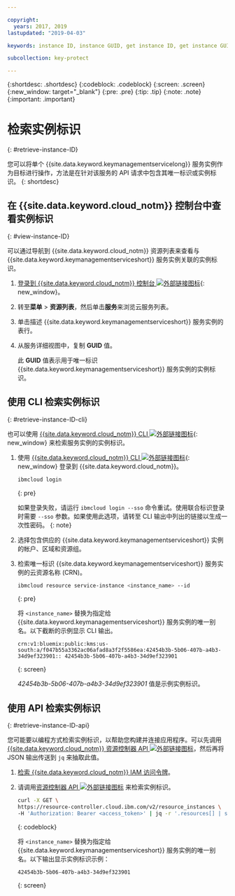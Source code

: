 ```yaml
---

copyright:
  years: 2017, 2019
lastupdated: "2019-04-03"

keywords: instance ID, instance GUID, get instance ID, get instance GUID, instance ID API, instance ID CLI

subcollection: key-protect

---
```


{:shortdesc: .shortdesc}
{:codeblock: .codeblock}
{:screen: .screen}
{:new_window: target="_blank"}
{:pre: .pre}
{:tip: .tip}
{:note: .note}
{:important: .important}

# 检索实例标识
{: #retrieve-instance-ID}

您可以将单个 {{site.data.keyword.keymanagementservicelong}} 服务实例作为目标进行操作，方法是在针对该服务的 API 请求中包含其唯一标识或实例标识。
{: shortdesc}

## 在 {{site.data.keyword.cloud_notm}} 控制台中查看实例标识
{: #view-instance-ID}

可以通过导航到 {{site.data.keyword.cloud_notm}} 资源列表来查看与 {{site.data.keyword.keymanagementserviceshort}} 服务实例关联的实例标识。

1. [登录到 {{site.data.keyword.cloud_notm}} 控制台 ![外部链接图标](../../icons/launch-glyph.svg "外部链接图标")](https://{DomainName}){: new_window}。
2. 转至**菜单** &gt; **资源列表**，然后单击**服务**来浏览云服务列表。
3. 单击描述 {{site.data.keyword.keymanagementserviceshort}} 服务实例的表行。
4. 从服务详细视图中，复制 **GUID** 值。

    此 **GUID** 值表示用于唯一标识 {{site.data.keyword.keymanagementserviceshort}} 服务实例的实例标识。

## 使用 CLI 检索实例标识
{: #retrieve-instance-ID-cli}

也可以使用 [{{site.data.keyword.cloud_notm}} CLI ![外部链接图标](../../icons/launch-glyph.svg "外部链接图标")](/docs/cli?topic=cloud-cli-ibmcloud-cli){: new_window} 来检索服务实例的实例标识。

1. 使用 [{{site.data.keyword.cloud_notm}} CLI ![外部链接图标](../../icons/launch-glyph.svg "外部链接图标")](/docs/cli?topic=cloud-cli-ibmcloud-cli){: new_window} 登录到 {{site.data.keyword.cloud_notm}}。

    ```sh
    ibmcloud login
    ```
    {: pre}

    如果登录失败，请运行 `ibmcloud login --sso` 命令重试。使用联合标识登录时需要 `--sso` 参数。如果使用此选项，请转至 CLI 输出中列出的链接以生成一次性密码。
    {: note}

2. 选择包含供应的 {{site.data.keyword.keymanagementserviceshort}} 实例的帐户、区域和资源组。

3. 检索唯一标识 {{site.data.keyword.keymanagementserviceshort}} 服务实例的云资源名称 (CRN)。 

    ```sh
    ibmcloud resource service-instance <instance_name> --id
    ```
    {: pre}

    将 `<instance_name>` 替换为指定给 {{site.data.keyword.keymanagementserviceshort}} 服务实例的唯一别名。以下截断的示例显示 CLI 输出。

    ```
    crn:v1:bluemix:public:kms:us-south:a/f047b55a3362ac06afad8a3f2f5586ea:42454b3b-5b06-407b-a4b3-34d9ef323901:: 42454b3b-5b06-407b-a4b3-34d9ef323901
    ```
    {: screen}

    _42454b3b-5b06-407b-a4b3-34d9ef323901_ 值是示例实例标识。


## 使用 API 检索实例标识
{: #retrieve-instance-ID-api}

您可能要以编程方式检索实例标识，以帮助您构建并连接应用程序。可以先调用 [{{site.data.keyword.cloud_notm}} 资源控制器 API ![外部链接图标](../../icons/launch-glyph.svg "外部链接图标")](https://{DomainName}/apidocs/resource-controller)，然后再将 JSON 输出传送到 `jq` 来抽取此值。

1. [检索 {{site.data.keyword.cloud_notm}} IAM 访问令牌](/docs/services/key-protect?topic=key-protect-retrieve-access-token)。
2. 请调用[资源控制器 API ![外部链接图标](../../icons/launch-glyph.svg "外部链接图标")](https://{DomainName}/apidocs/resource-controller) 来检索实例标识。

    ```sh
    curl -X GET \
    https://resource-controller.cloud.ibm.com/v2/resource_instances \
    -H 'Authorization: Bearer <access_token>' | jq -r '.resources[] | select(.name | contains("<instance_name>")) | .guid'
    ```
    {: codeblock}

    将 `<instance_name>` 替换为指定给 {{site.data.keyword.keymanagementserviceshort}} 服务实例的唯一别名。以下输出显示实例标识示例：

    ```
    42454b3b-5b06-407b-a4b3-34d9ef323901
    ```
    {: screen}
